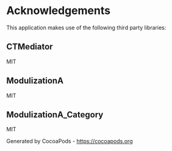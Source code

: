 # Acknowledgements
This application makes use of the following third party libraries:

## CTMediator

MIT


## ModulizationA

MIT


## ModulizationA_Category

MIT

Generated by CocoaPods - https://cocoapods.org
